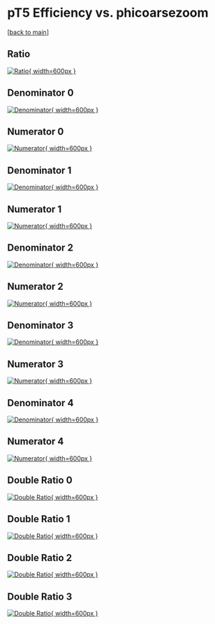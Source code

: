 # pT5 Efficiency vs. phicoarsezoom

[[back to main](./)]



## Ratio

[![Ratio](../mtv/var/pT5_xtr_211_0_eff_phicoarsezoom.png){ width=600px }](../mtv/var/pT5_xtr_211_0_eff_phicoarsezoom.pdf)

## Denominator 0

[![Denominator](../mtv/den/pT5_xtr_211_0_eff_phicoarsezoom_den0.png){ width=600px }](../mtv/den/pT5_xtr_211_0_eff_phicoarsezoom_den0.pdf)

## Numerator 0

[![Numerator](../mtv/num/pT5_xtr_211_0_eff_phicoarsezoom_num0.png){ width=600px }](../mtv/num/pT5_xtr_211_0_eff_phicoarsezoom_num0.pdf)

## Denominator 1

[![Denominator](../mtv/den/pT5_xtr_211_0_eff_phicoarsezoom_den1.png){ width=600px }](../mtv/den/pT5_xtr_211_0_eff_phicoarsezoom_den1.pdf)

## Numerator 1

[![Numerator](../mtv/num/pT5_xtr_211_0_eff_phicoarsezoom_num1.png){ width=600px }](../mtv/num/pT5_xtr_211_0_eff_phicoarsezoom_num1.pdf)

## Denominator 2

[![Denominator](../mtv/den/pT5_xtr_211_0_eff_phicoarsezoom_den2.png){ width=600px }](../mtv/den/pT5_xtr_211_0_eff_phicoarsezoom_den2.pdf)

## Numerator 2

[![Numerator](../mtv/num/pT5_xtr_211_0_eff_phicoarsezoom_num2.png){ width=600px }](../mtv/num/pT5_xtr_211_0_eff_phicoarsezoom_num2.pdf)

## Denominator 3

[![Denominator](../mtv/den/pT5_xtr_211_0_eff_phicoarsezoom_den3.png){ width=600px }](../mtv/den/pT5_xtr_211_0_eff_phicoarsezoom_den3.pdf)

## Numerator 3

[![Numerator](../mtv/num/pT5_xtr_211_0_eff_phicoarsezoom_num3.png){ width=600px }](../mtv/num/pT5_xtr_211_0_eff_phicoarsezoom_num3.pdf)

## Denominator 4

[![Denominator](../mtv/den/pT5_xtr_211_0_eff_phicoarsezoom_den4.png){ width=600px }](../mtv/den/pT5_xtr_211_0_eff_phicoarsezoom_den4.pdf)

## Numerator 4

[![Numerator](../mtv/num/pT5_xtr_211_0_eff_phicoarsezoom_num4.png){ width=600px }](../mtv/num/pT5_xtr_211_0_eff_phicoarsezoom_num4.pdf)

## Double Ratio 0

[![Double Ratio](../mtv/ratio/pT5_xtr_211_0_eff_phicoarsezoom_ratio0.png){ width=600px }](../mtv/ratio/pT5_xtr_211_0_eff_phicoarsezoom_ratio0.pdf)

## Double Ratio 1

[![Double Ratio](../mtv/ratio/pT5_xtr_211_0_eff_phicoarsezoom_ratio1.png){ width=600px }](../mtv/ratio/pT5_xtr_211_0_eff_phicoarsezoom_ratio1.pdf)

## Double Ratio 2

[![Double Ratio](../mtv/ratio/pT5_xtr_211_0_eff_phicoarsezoom_ratio2.png){ width=600px }](../mtv/ratio/pT5_xtr_211_0_eff_phicoarsezoom_ratio2.pdf)

## Double Ratio 3

[![Double Ratio](../mtv/ratio/pT5_xtr_211_0_eff_phicoarsezoom_ratio3.png){ width=600px }](../mtv/ratio/pT5_xtr_211_0_eff_phicoarsezoom_ratio3.pdf)


